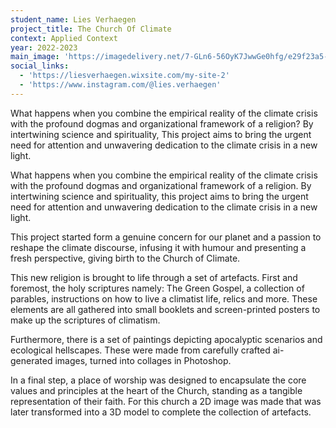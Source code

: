 ```yaml
---
student_name: Lies Verhaegen
project_title: The Church Of Climate
context: Applied Context
year: 2022-2023
main_image: 'https://imagedelivery.net/7-GLn6-56OyK7JwwGe0hfg/e29f23a5-7bc5-4e89-b9b1-ff1e7d3e7f00'
social_links:
  - 'https://liesverhaegen.wixsite.com/my-site-2'
  - 'https://www.instagram.com/@lies.verhaegen'
---
```

What happens when you combine the empirical reality of the climate crisis with the profound dogmas and organizational framework of a religion? By intertwining science and spirituality, This project aims to bring the urgent need for attention and unwavering dedication to the climate crisis in a new light. 

What happens when you combine the empirical reality of the climate crisis with the profound dogmas and organizational framework of a religion. By intertwining science and spirituality, this project aims to bring the urgent need for attention and unwavering dedication to the climate crisis in a new light.

This project started form a genuine concern for our planet and a passion to reshape the climate discourse, infusing it with humour and presenting a fresh perspective, giving birth to the Church of Climate.

This new religion is brought to life through a set of artefacts. First and foremost, the holy scriptures namely: The Green Gospel, a collection of parables, instructions on how to live a climatist life, relics and more. These elements are all gathered into small booklets and screen-printed posters to make up the scriptures of climatism.

Furthermore, there is a set of paintings depicting apocalyptic scenarios and ecological hellscapes. These were made from carefully crafted ai-generated images, turned into collages in Photoshop.

In a final step, a place of worship was designed to encapsulate the core values and principles at the heart of the Church, standing as a tangible representation of their faith. For this church a 2D image was made that was later transformed into a 3D model to complete the collection of artefacts.
